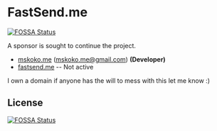 # FastSend.me
[![FOSSA Status](https://app.fossa.com/api/projects/git%2Bgithub.com%2Fmskoko%2Ffastsend.me.svg?type=shield)](https://app.fossa.com/projects/git%2Bgithub.com%2Fmskoko%2Ffastsend.me?ref=badge_shield)


A sponsor is sought to continue the project.

- [mskoko.me](https://github.com/mskoko) (mskoko.me@gmail.com) __(Developer)__
- [fastsend.me](http://fastsend.me) -- Not active


I own a domain if anyone has the will to mess with this let me know :)


## License
[![FOSSA Status](https://app.fossa.com/api/projects/git%2Bgithub.com%2Fmskoko%2Ffastsend.me.svg?type=large)](https://app.fossa.com/projects/git%2Bgithub.com%2Fmskoko%2Ffastsend.me?ref=badge_large)